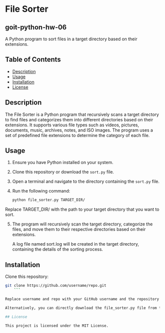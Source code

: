 # File Sorter
## goit-python-hw-06

A Python program to sort files in a target directory based on their extensions.

## Table of Contents

- [Description](#description)
- [Usage](#usage)
- [Installation](#installation)
- [License](#license)

## Description

The File Sorter is a Python program that recursively scans a target directory to find files and categorizes them into different directories based on their extensions. It supports various file types such as videos, pictures, documents, music, archives, notes, and ISO images. The program uses a set of predefined file extensions to determine the category of each file.

## Usage

1. Ensure you have Python installed on your system.
2. Clone this repository or download the `sort.py` file.
3. Open a terminal and navigate to the directory containing the `sort.py` file.
4. Run the following command:

   ```bash
   python file_sorter.py TARGET_DIR/
   ```

Replace TARGET_DIR/ with the path to your target directory that you want to sort.

5. The program will recursively scan the target directory, categorize the files, and move them to their respective directories based on their extensions.

    A log file named sort.log will be created in the target directory, containing the details of the sorting process.

## Installation

Clone this repository:

```bash
git clone https://github.com/username/repo.git
    ```

Replace username and repo with your GitHub username and the repository name, respectively.

Alternatively, you can directly download the file_sorter.py file from the repository.

## License

This project is licensed under the MIT License.
